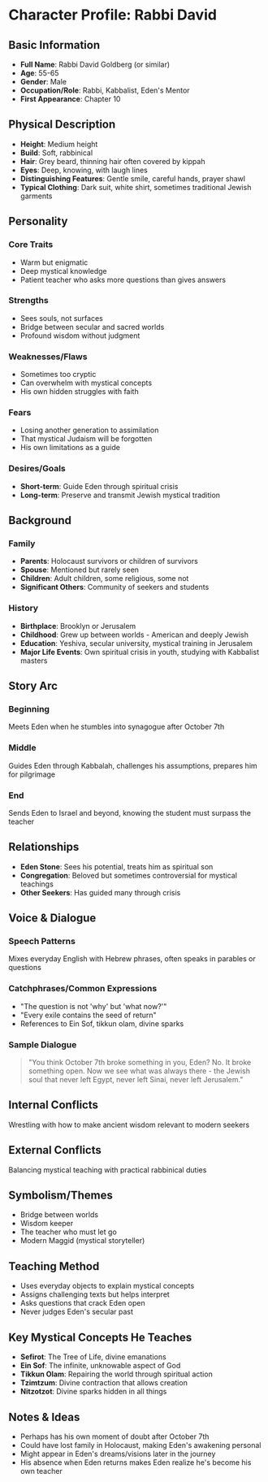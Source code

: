 # Character Profile: Rabbi David

## Basic Information
- **Full Name**: Rabbi David Goldberg (or similar)
- **Age**: 55-65
- **Gender**: Male
- **Occupation/Role**: Rabbi, Kabbalist, Eden's Mentor
- **First Appearance**: Chapter 10

## Physical Description
- **Height**: Medium height
- **Build**: Soft, rabbinical
- **Hair**: Grey beard, thinning hair often covered by kippah
- **Eyes**: Deep, knowing, with laugh lines
- **Distinguishing Features**: Gentle smile, careful hands, prayer shawl
- **Typical Clothing**: Dark suit, white shirt, sometimes traditional Jewish garments

## Personality
### Core Traits
- Warm but enigmatic
- Deep mystical knowledge
- Patient teacher who asks more questions than gives answers

### Strengths
- Sees souls, not surfaces
- Bridge between secular and sacred worlds
- Profound wisdom without judgment

### Weaknesses/Flaws
- Sometimes too cryptic
- Can overwhelm with mystical concepts
- His own hidden struggles with faith

### Fears
- Losing another generation to assimilation
- That mystical Judaism will be forgotten
- His own limitations as a guide

### Desires/Goals
- **Short-term**: Guide Eden through spiritual crisis
- **Long-term**: Preserve and transmit Jewish mystical tradition

## Background
### Family
- **Parents**: Holocaust survivors or children of survivors
- **Spouse**: Mentioned but rarely seen
- **Children**: Adult children, some religious, some not
- **Significant Others**: Community of seekers and students

### History
- **Birthplace**: Brooklyn or Jerusalem
- **Childhood**: Grew up between worlds - American and deeply Jewish
- **Education**: Yeshiva, secular university, mystical training in Jerusalem
- **Major Life Events**: Own spiritual crisis in youth, studying with Kabbalist masters

## Story Arc
### Beginning
Meets Eden when he stumbles into synagogue after October 7th

### Middle
Guides Eden through Kabbalah, challenges his assumptions, prepares him for pilgrimage

### End
Sends Eden to Israel and beyond, knowing the student must surpass the teacher

## Relationships
- **Eden Stone**: Sees his potential, treats him as spiritual son
- **Congregation**: Beloved but sometimes controversial for mystical teachings
- **Other Seekers**: Has guided many through crisis

## Voice & Dialogue
### Speech Patterns
Mixes everyday English with Hebrew phrases, often speaks in parables or questions

### Catchphrases/Common Expressions
- "The question is not 'why' but 'what now?'"
- "Every exile contains the seed of return"
- References to Ein Sof, tikkun olam, divine sparks

### Sample Dialogue
> "You think October 7th broke something in you, Eden? No. It broke something open. Now we see what was always there - the Jewish soul that never left Egypt, never left Sinai, never left Jerusalem."

## Internal Conflicts
Wrestling with how to make ancient wisdom relevant to modern seekers

## External Conflicts
Balancing mystical teaching with practical rabbinical duties

## Symbolism/Themes
- Bridge between worlds
- Wisdom keeper
- The teacher who must let go
- Modern Maggid (mystical storyteller)

## Teaching Method
- Uses everyday objects to explain mystical concepts
- Assigns challenging texts but helps interpret
- Asks questions that crack Eden open
- Never judges Eden's secular past

## Key Mystical Concepts He Teaches
- **Sefirot**: The Tree of Life, divine emanations
- **Ein Sof**: The infinite, unknowable aspect of God  
- **Tikkun Olam**: Repairing the world through spiritual action
- **Tzimtzum**: Divine contraction that allows creation
- **Nitzotzot**: Divine sparks hidden in all things

## Notes & Ideas
- Perhaps has his own moment of doubt after October 7th
- Could have lost family in Holocaust, making Eden's awakening personal
- Might appear in Eden's dreams/visions later in the journey
- His absence when Eden returns makes Eden realize he's become his own teacher